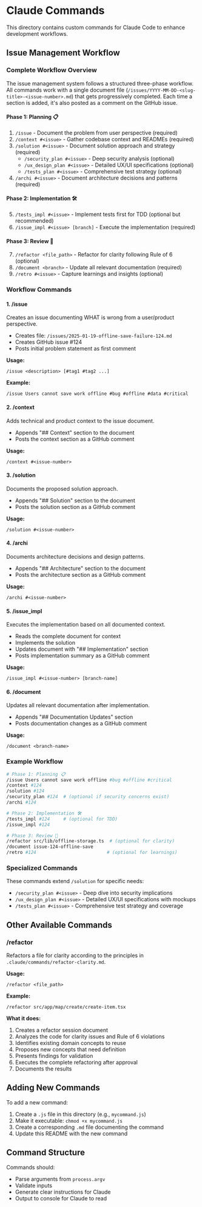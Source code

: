 # Claude Commands

This directory contains custom commands for Claude Code to enhance development workflows.

## Issue Management Workflow

### Complete Workflow Overview

The issue management system follows a structured three-phase workflow. All commands work with a single document file (`/issues/YYYY-MM-DD-<slug-title>-<issue-number>.md`) that gets progressively completed. Each time a section is added, it's also posted as a comment on the GitHub issue.

#### Phase 1: Planning 📋
1. `/issue` - Document the problem from user perspective (required)
2. `/context #<issue>` - Gather codebase context and READMEs (required)
3. `/solution #<issue>` - Document solution approach and strategy (required)
   - `/security_plan #<issue>` - Deep security analysis (optional)
   - `/ux_design_plan #<issue>` - Detailed UX/UI specifications (optional)
   - `/tests_plan #<issue>` - Comprehensive test strategy (optional)
4. `/archi #<issue>` - Document architecture decisions and patterns (required)

#### Phase 2: Implementation 🛠️
5. `/tests_impl #<issue>` - Implement tests first for TDD (optional but recommended)
6. `/issue_impl #<issue> [branch]` - Execute the implementation (required)

#### Phase 3: Review 📝
7. `/refactor <file_path>` - Refactor for clarity following Rule of 6 (optional)
8. `/document <branch>` - Update all relevant documentation (required)
9. `/retro #<issue>` - Capture learnings and insights (optional)

### Workflow Commands

#### 1. /issue
Creates an issue documenting WHAT is wrong from a user/product perspective.
- Creates file: `/issues/2025-01-19-offline-save-failure-124.md`
- Creates GitHub issue #124
- Posts initial problem statement as first comment

**Usage:**
```
/issue <description> [#tag1 #tag2 ...]
```

**Example:**
```
/issue Users cannot save work offline #bug #offline #data #critical
```

#### 2. /context
Adds technical and product context to the issue document.
- Appends "## Context" section to the document
- Posts the context section as a GitHub comment

**Usage:**
```
/context #<issue-number>
```

#### 3. /solution
Documents the proposed solution approach.
- Appends "## Solution" section to the document
- Posts the solution section as a GitHub comment

**Usage:**
```
/solution #<issue-number>
```

#### 4. /archi
Documents architecture decisions and design patterns.
- Appends "## Architecture" section to the document
- Posts the architecture section as a GitHub comment

**Usage:**
```
/archi #<issue-number>
```

#### 5. /issue_impl
Executes the implementation based on all documented context.
- Reads the complete document for context
- Implements the solution
- Updates document with "## Implementation" section
- Posts implementation summary as a GitHub comment

**Usage:**
```
/issue_impl #<issue-number> [branch-name]
```

#### 6. /document
Updates all relevant documentation after implementation.
- Appends "## Documentation Updates" section
- Posts documentation changes as a GitHub comment

**Usage:**
```
/document <branch-name>
```

### Example Workflow

```bash
# Phase 1: Planning 📋
/issue Users cannot save work offline #bug #offline #critical
/context #124
/solution #124
/security_plan #124  # (optional if security concerns exist)
/archi #124

# Phase 2: Implementation 🛠️
/tests_impl #124     # (optional for TDD)
/issue_impl #124

# Phase 3: Review 📝
/refactor src/lib/offline-storage.ts  # (optional for clarity)
/document issue-124-offline-save
/retro #124                          # (optional for learnings)
```

### Specialized Commands

These commands extend `/solution` for specific needs:

- `/security_plan #<issue>` - Deep dive into security implications
- `/ux_design_plan #<issue>` - Detailed UX/UI specifications with mockups
- `/tests_plan #<issue>` - Comprehensive test strategy and coverage

## Other Available Commands

### /refactor
Refactors a file for clarity according to the principles in `.claude/commands/refactor-clarity.md`.

**Usage:**
```
/refactor <file_path>
```

**Example:**
```
/refactor src/app/map/create/create-item.tsx
```

**What it does:**
1. Creates a refactor session document
2. Analyzes the code for clarity issues and Rule of 6 violations
3. Identifies existing domain concepts to reuse
4. Proposes new concepts that need definition
5. Presents findings for validation
6. Executes the complete refactoring after approval
7. Documents the results

## Adding New Commands

To add a new command:
1. Create a `.js` file in this directory (e.g., `mycommand.js`)
2. Make it executable: `chmod +x mycommand.js`
3. Create a corresponding `.md` file documenting the command
4. Update this README with the new command

## Command Structure

Commands should:
- Parse arguments from `process.argv`
- Validate inputs
- Generate clear instructions for Claude
- Output to console for Claude to read